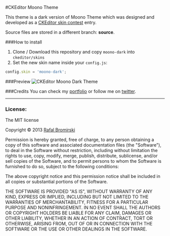 #CKEditor Moono Theme

This theme is a dark version of Moono Theme which was designed and developed as a <a href="http://ckeditor.com/blog/ckeditor-4-skin-contest">CKEditor skin contest</a> entry.

Source files are stored in a different branch: **source**.

###How to install
1. Clone / Download this repository and copy `moono-dark` into `ckeditor/skins`
2. Set the new skin name inside your `config.js`:

```js
config.skin = 'moono-dark';
```

###Preview
![CKEditor Moono Dark Theme](http://demos.paranoida.com/ckeditor-moono/moono-dark.png)

###Credits
You can check my <a href="http://paranoida.com">portfolio</a> or follow me on <a href="https://twitter.com/paranoida">twitter</a>.

---
### License:

The MIT license

Copyright &copy; 2013 [Rafal Bromirski](http://paranoida.com)

Permission is hereby granted, free of charge, to any person obtaining a copy of this software and associated documentation files (the "Software"), to deal in the Software without restriction, including without limitation the rights to use, copy, modify, merge, publish, distribute, sublicense, and/or sell copies of the Software, and to permit persons to whom the Software is furnished to do so, subject to the following conditions:

The above copyright notice and this permission notice shall be included in all copies or substantial portions of the Software.

THE SOFTWARE IS PROVIDED "AS IS", WITHOUT WARRANTY OF ANY KIND, EXPRESS OR IMPLIED, INCLUDING BUT NOT LIMITED TO THE WARRANTIES OF MERCHANTABILITY, FITNESS FOR A PARTICULAR PURPOSE AND NONINFRINGEMENT. IN NO EVENT SHALL THE AUTHORS OR COPYRIGHT HOLDERS BE LIABLE FOR ANY CLAIM, DAMAGES OR OTHER LIABILITY, WHETHER IN AN ACTION OF CONTRACT, TORT OR OTHERWISE, ARISING FROM, OUT OF OR IN CONNECTION WITH THE SOFTWARE OR THE USE OR OTHER DEALINGS IN THE SOFTWARE.
